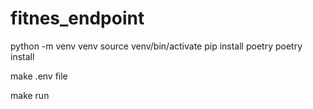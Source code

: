 # fitnes_endpoint

python -m venv venv
source venv/bin/activate
pip install poetry
poetry install

make .env file

make run